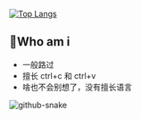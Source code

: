 [![Top Langs](https://github-readme-stats.vercel.app/api/top-langs/?username=nostalgia296&line_height=28&layout=compact&langs_count=10&hide=html&theme=dark&bg_color=DEG,87ceeb,0089A7&text_color=E6E6FA&icon_color=FFFACD)](https://github.com/anuraghazra/github-readme-stats)

##  👋Who am i

- 一般路过
- 擅长 ctrl+c 和 ctrl+v
- 啥也不会别想了，没有擅长语言

<picture>
  <source media="(prefers-color-scheme: dark)" srcset="https://github.com/nostalgia296/nostalgia296/blob/output/github-contribution-grid-snake-dark.svg">
  <source media="(prefers-color-scheme: light)" srcset="https://github.com/nostalgia296/nostalgia296/blob/output/github-contribution-grid-snake.svg">
  <img alt="github-snake">
</picture>

